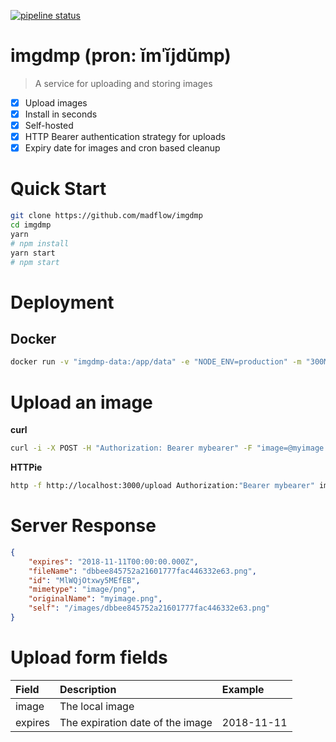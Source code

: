 [![pipeline status](https://gitlab.com/madflow/imgdmp/badges/master/pipeline.svg)](https://gitlab.com/madflow/imgdmp/commits/master)

# imgdmp (pron: ĭmˈĭjdŭmp)

> A service for uploading and storing images

* [x] Upload images
* [x] Install in seconds
* [x] Self-hosted
* [x] HTTP Bearer authentication strategy for uploads
* [x] Expiry date for images and cron based cleanup

# Quick Start 

```ZSH
git clone https://github.com/madflow/imgdmp
cd imgdmp
yarn
# npm install
yarn start
# npm start
```

# Deployment

## Docker

```BASH
docker run -v "imgdmp-data:/app/data" -e "NODE_ENV=production" -m "300M" --memory-swap "1G" -p "3000:3000" madflow/imgdmp
```

# Upload an image

**curl**

```ZSH
curl -i -X POST -H "Authorization: Bearer mybearer" -F "image=@myimage.png" http://127.0.0.1:3000/upload/
```

**HTTPie**

```ZSH
http -f http://localhost:3000/upload Authorization:"Bearer mybearer" image@myimage.png
```

# Server Response

```JSON
{
    "expires": "2018-11-11T00:00:00.000Z",
    "fileName": "dbbee845752a21601777fac446332e63.png",
    "id": "MlWQjOtxwy5MEfEB",
    "mimetype": "image/png",
    "originalName": "myimage.png",
    "self": "/images/dbbee845752a21601777fac446332e63.png"
}
```

# Upload form fields

| Field   |     Description      |  Example |
|:----------|:-------------|:------|
| image |  The local image ||
| expires |   The expiration date of the image   |   2018-11-11 |